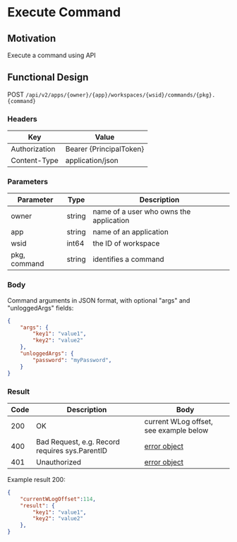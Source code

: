 # Execute Command

## Motivation
Execute a command using API

## Functional Design
POST `/api/v2/apps/{owner}/{app}/workspaces/{wsid}/commands/{pkg}.{command}`

### Headers
| Key | Value |
| --- | --- |
| Authorization | Bearer {PrincipalToken} |
| Content-Type | application/json |

### Parameters
| Parameter | Type | Description |
| --- | --- | --- |
| owner | string | name of a user who owns the application |
| app | string | name of an application |
| wsid | int64 | the ID of workspace |
| pkg, command | string | identifies a command |

### Body
Command arguments in JSON format, with optional "args" and "unloggedArgs" fields:
```json
{
    "args": {
        "key1": "value1",
        "key2": "value2"
    },
    "unloggedArgs": {
        "password": "myPassword",
    }
}
```

### Result
| Code | Description | Body |
| --- | --- | --- |
| 200 | OK | current WLog offset, see example below |
| 400 | Bad Request, e.g. Record requires sys.ParentID | [error object](errors.md) |
| 401 | Unauthorized | [error object](errors.md) |

Example result 200:
```json
{
    "currentWLogOffset":114,
    "result": {
        "key1": "value1",
        "key2": "value2"
    },
}
```
